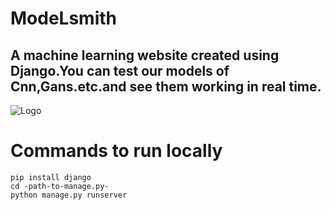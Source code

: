 # ModeLsmith
## A machine learning website created using Django.You can test our models of Cnn,Gans.etc.and see them working in real time. 
![Logo](https://i.ibb.co/nsMR3ZG/Untitled-1.png)
# Commands to run locally
```
pip install django
cd -path-to-manage.py-
python manage.py runserver

```

